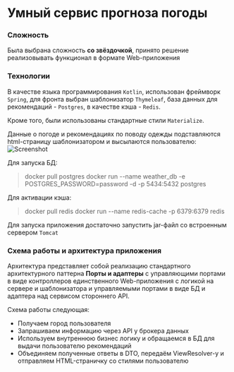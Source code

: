 # Умный сервис прогноза погоды
### Сложность
Была выбрана сложность **со звёздочкой**, принято решение реализовывать функционал в формате Web-приложения 

### Технологии
В качестве языка программирования `Kotlin`, 
использован фреймворк `Spring`, 
для фронта выбран шаблонизатор `Thymeleaf`,
база данных для рекомендаций - `Postgres`,
в качестве кэша - `Redis`.

Кроме того, были использованы стандартные стили `Materialize`.

Данные о погоде и рекомендациях по поводу одежды подставляются html-страницу шаблонизатором и высылаются пользователю:
![Screenshot](/src/main/resources/ScreenShot.png)

Для запуска БД:
> docker pull postgres
> docker run --name weather_db -e POSTGRES_PASSWORD=password -d -p 5434:5432 postgres

Для активации кэша:
> docker pull redis
> docker run --name redis-cache -p 6379:6379 redis

Для запуска приложения достаточно запустить jar-файл со встроенным сервером `Tomcat`

### Схема работы и архитектура приложения
Архитектура представляет собой реализацию стандартного архитектурного паттерна
**Порты и адаптеры** с управляющими портами в виде контроллеров единственного Web-приложения
с логикой на сервере и шаблонизатора и управляемыми портами в виде БД и адаптера над
сервисом стороннего API.

Схема работы следующая:
- Получаем город пользователя
- Запрашиваем информацию через API у брокера данных
- Используем внутреннюю бизнес логику и обращаемся в БД для выдачи пользователю рекомендаций
- Объединяем полученные ответы в DTO, передаём ViewResolver-у и отправляем HTML-страничку со стилями 
пользователю

